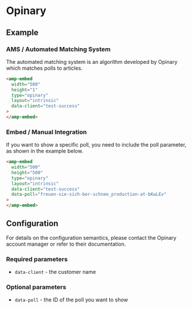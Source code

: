 # Opinary

## Example

### AMS / Automated Matching System

The automated matching system is an algorithm developed by Opinary which matches polls to articles.

```html
<amp-embed
  width="500"
  height="1"
  type="opinary"
  layout="intrinsic"
  data-client="test-success"
>
</amp-embed>
```

### Embed / Manual Integration

If you want to show a specific poll, you need to include the poll parameter, as shown in the example below.

```html
<amp-embed
  width="500"
  height="500"
  type="opinary"
  layout="intrinsic"
  data-client="test-success"
  data-poll="freuen-sie-sich-ber-schnee_production-at-bKwLEv"
>
</amp-embed>
```

## Configuration

For details on the configuration semantics, please contact the Opinary account manager or refer to their documentation.

### Required parameters

-   `data-client` - the customer name

### Optional parameters

-   `data-poll` - the ID of the poll you want to show
